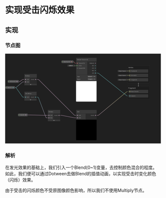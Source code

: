 # 实现受击闪烁效果

## 实现

### 节点图
![alt text](static/hiteffect.png)

### 解析
在发光效果的基础上，我们引入一个Blend(0~1)变量，去控制颜色混合的程度。如此，我们便可以通过Dotween去做Blend的插值动画，以实现受击时变化颜色（闪烁）效果。

由于受击的闪烁颜色不受原图像颜色影响，所以我们不使用Multiply节点。



